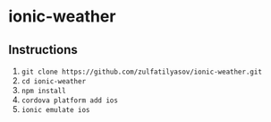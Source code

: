 # ionic-weather
## Instructions
1. `git clone https://github.com/zulfatilyasov/ionic-weather.git`
2. `cd ionic-weather`
3. `npm install`
4. `cordova platform add ios`
5. `ionic emulate ios`
